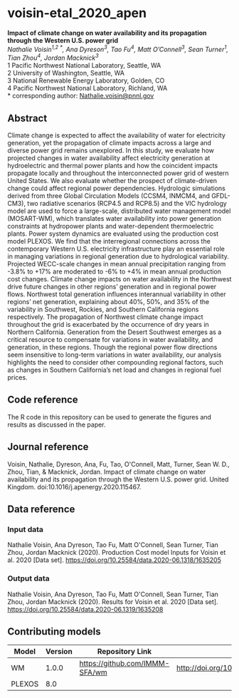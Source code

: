 
# voisin-etal_2020_apen
__Impact of climate change on water availability and its propagation through the Western U.S. power grid__  
*Nathalie Voisin<sup>1,2 \*</sup>, Ana Dyreson<sup>3</sup>, Tao Fu<sup>4</sup>, Matt O’Connell<sup>3</sup>, Sean Turner<sup>1</sup>, Tian Zhou<sup>4</sup>, Jordan Macknick<sup>3</sup>*  
1 Pacific Northwest National Laboratory, Seattle, WA  
2 University of Washington, Seattle, WA  
3 National Renewable Energy Laboratory, Golden, CO  
4 Pacific Northwest National Laboratory, Richland, WA  
\* corresponding author: Nathalie.voisin@pnnl.gov

## Abstract
Climate change is expected to affect the availability of water for electricity generation, yet the propagation of climate impacts across a large and diverse power grid remains unexplored. In this study, we evaluate how projected changes in water availability affect electricity generation at hydroelectric and thermal power plants and how the coincident impacts propagate locally and throughout the interconnected power grid of western United States. We also evaluate whether the prospect of climate-driven change could affect regional power dependencies. Hydrologic simulations derived from three Global Circulation Models (CCSM4, INMCM4, and GFDL-CM3), two radiative scenarios (RCP4.5 and RCP8.5) and the VIC hydrology model are used to force a large-scale, distributed water management model (MOSART-WM), which translates water availability into power generation constraints at hydropower plants and water-dependent thermoelectric plants. Power system dynamics are evaluated using the production cost model PLEXOS. We find that the interregional connections across the contemporary Western U.S. electricity infrastructure play an essential role in managing variations in regional generation due to hydrological variability. Projected WECC-scale changes in mean annual precipitation ranging from -3.8% to +17% are moderated to -6% to +4% in mean annual production cost changes. Climate change impacts on water availability in the Northwest drive future changes in other regions’ generation and in regional power flows. Northwest total generation influences interannual variability in other regions’ net generation, explaining about 40%, 50%, and 35% of the variability in Southwest, Rockies, and Southern California regions respectively. The propagation of Northwest climate change impact throughout the grid is exacerbated by the occurrence of dry years in Northern California. Generation from the Desert Southwest emerges as a critical resource to compensate for variations in water availability, and generation, in these regions. Though the regional power flow directions seem insensitive to long-term variations in water availability, our analysis highlights the need to consider other compounding regional factors, such as changes in Southern California’s net load and changes in regional fuel prices.

## Code reference
The R code in this repository can be used to generate the figures and results as discussed in the paper.

## Journal reference
Voisin, Nathalie, Dyreson, Ana, Fu, Tao, O'Connell, Matt, Turner, Sean W. D., Zhou, Tian, & Macknick, Jordan. Impact of climate change on water availability and its propagation through the Western U.S. power grid. United Kingdom. doi:10.1016/j.apenergy.2020.115467.

## Data reference

### Input data
Nathalie Voisin, Ana Dyreson, Tao Fu, Matt O'Connell, Sean Turner, Tian Zhou, Jordan Macknick (2020). Production Cost model Inputs for Voisin et al. 2020 [Data set]. https://doi.org/10.25584/data.2020-06.1318/1635205

### Output data
Nathalie Voisin, Ana Dyreson, Tao Fu, Matt O'Connell, Sean Turner, Tian Zhou, Jordan Macknick (2020). Results for Voisin et al. 2020 [Data set]. https://doi.org/10.25584/data.2020-06.1319/1635208

## Contributing models
| Model | Version | Repository Link | DOI |
|-------|---------|-----------------|-----|
| WM | 1.0.0 | https://github.com/IMMM-SFA/wm | http://doi.org/10.5281/zenodo.1225344 |
| PLEXOS | 8.0 | | |

